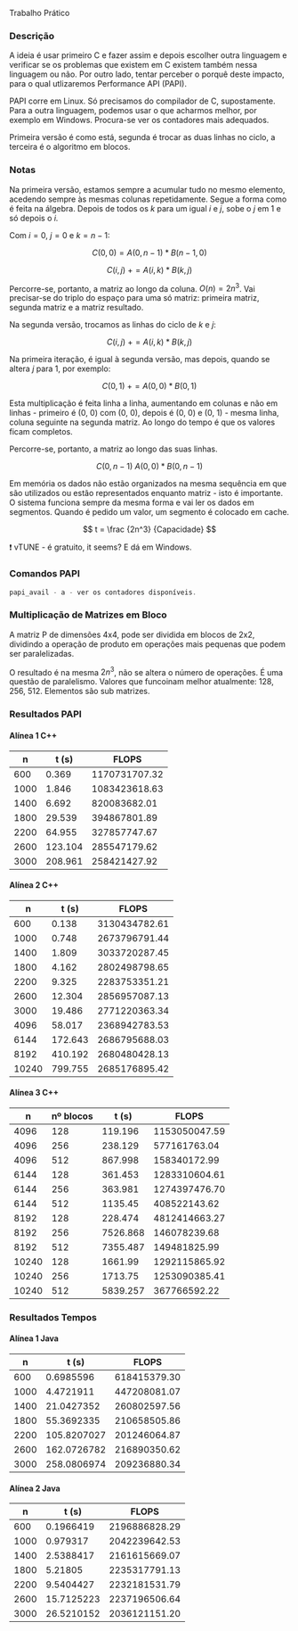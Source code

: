 Trabalho Prático

### Descrição

A ideia é usar primeiro C e fazer assim e depois escolher outra linguagem e verificar se os problemas que existem em C existem também nessa linguagem ou não. Por outro lado, tentar perceber o porquê deste impacto, para o qual utlizaremos Performance API (PAPI).

PAPI corre em Linux. Só precisamos do compilador de C, supostamente. Para a outra linguagem, podemos usar o que acharmos melhor, por exemplo em Windows. Procura-se ver os contadores mais adequados.

Primeira versão é como está, segunda é trocar as duas linhas no ciclo, a terceira é o algoritmo em blocos.

### Notas

Na primeira versão, estamos sempre a acumular tudo no mesmo elemento, acedendo sempre às mesmas colunas repetidamente. Segue a forma como é feita na álgebra. Depois de todos os *k* para um igual *i* e *j*, sobe o *j* em 1 e só depois o *i.* 

Com $i = 0$, $j = 0$ e $k = n - 1$:

$$
C(0, 0) = A(0, n - 1)*B(n-1, 0)
$$

$$
C(i, j) \text { } += A(i, k) * B(k, j)
$$

Percorre-se, portanto, a matriz ao longo da coluna. $O(n) = 2n^3$. Vai precisar-se do triplo do espaço para uma só matriz: primeira matriz, segunda matriz e a matriz resultado.

Na segunda versão, trocamos as linhas do ciclo de *k* e *j*:

$$
C(i, j) \text { } += A(i, k) * B(k, j)
$$

Na primeira iteração, é igual à segunda versão, mas depois, quando se altera *j* para 1, por exemplo:

$$
C(0, 1) \text { }+= A(0, 0)*B(0, 1)
$$

Esta multiplicação é feita linha a linha, aumentando em colunas e não em linhas - primeiro é (0, 0) com (0, 0), depois é (0, 0) e (0, 1) - mesma linha, coluna seguinte na segunda matriz. Ao longo do tempo é que os valores ficam completos.

Percorre-se, portanto, a matriz ao longo das suas linhas.

$$
C(0, n - 1) \text { } A(0, 0) * B(0,n - 1)
$$

Em memória os dados não estão organizados na mesma sequência em que são utilizados ou estão representados enquanto matriz - isto é importante. O sistema funciona sempre da mesma forma e vai ler os dados em segmentos. Quando é pedido um valor, um segmento é colocado em cache.

$$
t = \frac {2n^3} {Capacidade} 
$$

<aside>
❗ vTUNE - é gratuito, it seems? E dá em Windows.
</aside>

### Comandos PAPI

```jsx
papi_avail - a - ver os contadores disponíveis.
```

### Multiplicação de Matrizes em Bloco

A matriz P de dimensões 4x4, pode ser dividida em blocos de 2x2, dividindo a operação de produto em operações mais pequenas que podem ser paralelizadas.

O resultado é na mesma $2n^3$, não se altera o número de operações. É uma questão de paralelismo. Valores que funcoinam melhor atualmente: 128, 256, 512.  Elementos são sub matrizes.



### Resultados PAPI

#### Alínea 1 C++

| n    | t (s)   | FLOPS         |
| ---- | ------- | ------------- |
| 600  | 0.369   | 1170731707.32 |
| 1000 | 1.846   | 1083423618.63 |
| 1400 | 6.692   | 820083682.01  |
| 1800 | 29.539  | 394867801.89  |
| 2200 | 64.955  | 327857747.67  |
| 2600 | 123.104 | 285547179.62  |
| 3000 | 208.961 | 258421427.92  |

#### Alínea 2 C++

| n     | t (s)   | FLOPS         |
| ----- | ------- | ------------- |
| 600   | 0.138   | 3130434782.61 |
| 1000  | 0.748   | 2673796791.44 |
| 1400  | 1.809   | 3033720287.45 |
| 1800  | 4.162   | 2802498798.65 |
| 2200  | 9.325   | 2283753351.21 |
| 2600  | 12.304  | 2856957087.13 |
| 3000  | 19.486  | 2771220363.34 |
| 4096  | 58.017  | 2368942783.53 |
| 6144  | 172.643 | 2686795688.03 |
| 8192  | 410.192 | 2680480428.13 |
| 10240 | 799.755 | 2685176895.42 |

#### Alínea 3 C++

| n     | nº blocos | t (s)    | FLOPS         |
| ----- | --------- | -------- | ------------- |
| 4096  | 128       | 119.196  | 1153050047.59 |
| 4096  | 256       | 238.129  | 577161763.04  |
| 4096  | 512       | 867.998  | 158340172.99  |
| 6144  | 128       | 361.453  | 1283310604.61 |
| 6144  | 256       | 363.981  | 1274397476.70 |
| 6144  | 512       | 1135.45  | 408522143.62  |
| 8192  | 128       | 228.474  | 4812414663.27 |
| 8192  | 256       | 7526.868 | 146078239.68  |
| 8192  | 512       | 7355.487 | 149481825.99  |
| 10240 | 128       | 1661.99  | 1292115865.92 |
| 10240 | 256       | 1713.75  | 1253090385.41 |
| 10240 | 512       | 5839.257 | 367766592.22  |

### Resultados Tempos

#### Alínea 1 Java

| n    | t (s)       | FLOPS        |
| ---- | ----------- | ------------ |
| 600  | 0.6985596   | 618415379.30 |
| 1000 | 4.4721911   | 447208081.07 |
| 1400 | 21.0427352  | 260802597.56 |
| 1800 | 55.3692335  | 210658505.86 |
| 2200 | 105.8207027 | 201246064.87 |
| 2600 | 162.0726782 | 216890350.62 |
| 3000 | 258.0806974 | 209236880.34 |

#### **Alínea 2** Java

| **n** | t (s)      | FLOPS         |
| ----- | ---------- | ------------- |
| 600   | 0.1966419  | 2196886828.29 |
| 1000  | 0.979317   | 2042239642.53 |
| 1400  | 2.5388417  | 2161615669.07 |
| 1800  | 5.21805    | 2235317791.13 |
| 2200  | 9.5404427  | 2232181531.79 |
| 2600  | 15.7125223 | 2237196506.64 |
| 3000  | 26.5210152 | 2036121151.20 |

